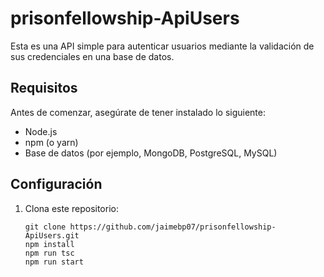 # prisonfellowship-ApiUsers

Esta es una API simple para autenticar usuarios mediante la validación de sus credenciales en una base de datos.

## Requisitos

Antes de comenzar, asegúrate de tener instalado lo siguiente:

- Node.js
- npm (o yarn)
- Base de datos (por ejemplo, MongoDB, PostgreSQL, MySQL)

## Configuración

1. Clona este repositorio:

   ```shell
   git clone https://github.com/jaimebp07/prisonfellowship-ApiUsers.git
   npm install
   npm run tsc
   npm run start
   ```
